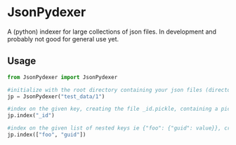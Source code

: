 # JsonPydexer
A (python) indexer for large collections of json files.
In development and probably not good for general use yet. 
## Usage
```python
from JsonPydexer import JsonPydexer

#initialize with the root directory containing your json files (directory recursion coming soon!)
jp = JsonPydexer("test_data/1")

#index on the given key, creating the file _id.pickle, containing a pickled dict of _id: filename
jp.index("_id")

#index on the given list of nested keys ie {"foo": {"guid": value}}, creating the file fooguid.pickle
jp.index(["foo", "guid"])
```
